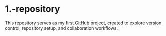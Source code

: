 # 1.-repository
This repository serves as my first GitHub project, created to explore version control, repository setup, and collaboration workflows. 
